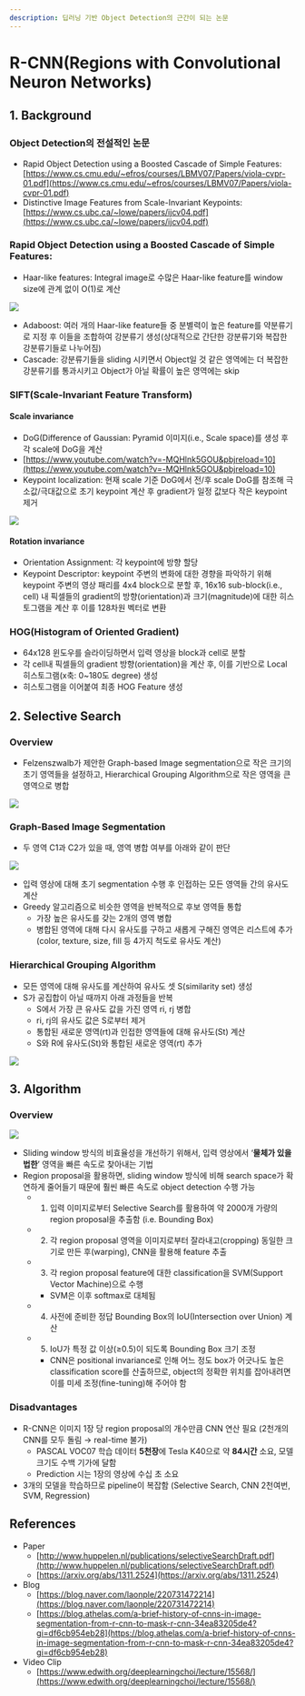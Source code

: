 ```yaml
---
description: 딥러닝 기반 Object Detection의 근간이 되는 논문
---
```


# R-CNN\(Regions with Convolutional Neuron Networks\)

## 1. Background

### Object Detection의 전설적인 논문

* Rapid Object Detection using a Boosted Cascade of Simple Features: [https://www.cs.cmu.edu/~efros/courses/LBMV07/Papers/viola-cvpr-01.pdf](https://www.cs.cmu.edu/~efros/courses/LBMV07/Papers/viola-cvpr-01.pdf)
* Distinctive Image Features from Scale-Invariant Keypoints: [https://www.cs.ubc.ca/~lowe/papers/ijcv04.pdf](https://www.cs.ubc.ca/~lowe/papers/ijcv04.pdf)

### Rapid Object Detection using a Boosted Cascade of Simple Features: 

* Haar-like features: Integral image로 수많은 Haar-like feature를 window size에 관계 없이 O\(1\)로 계산

![](../.gitbook/assets/_2020-02-14__10.52.21.png)

* Adaboost: 여러 개의 Haar-like feature들 중 분별력이 높은 feature를 약분류기로 지정 후 이들을 조합하여 강분류기 생성\(상대적으로 간단한 강분류기와 복잡한 강분류기들로 나누어짐\)
* Cascade: 강분류기들을 sliding 시키면서 Object일 것 같은 영역에는 더 복잡한 강분류기를 통과시키고 Object가 아닐 확률이 높은 영역에는 skip

### SIFT\(Scale-Invariant Feature Transform\)

#### Scale invariance

* DoG\(Difference of Gaussian: Pyramid 이미지\(i.e., Scale space\)를 생성 후 각 scale에 DoG을 계산
* [https://www.youtube.com/watch?v=-MQHlnk5GOU&pbjreload=10](https://www.youtube.com/watch?v=-MQHlnk5GOU&pbjreload=10)
* Keypoint localization: 현재 scale 기준 DoG에서 전/후 scale DoG를 참조해 극소값/극대값으로 초기 keypoint 계산 후 gradient가 일정 값보다 작은 keypoint 제거

![](../.gitbook/assets/_2020-02-14__11.14.59.png)

#### Rotation invariance

* Orientation Assignment: 각 keypoint에 방향 할당
* Keypoint Descriptor: keypoint 주변의 변화에 대한 경향을 파악하기 위해 keypoint 주변의 영상 패리를 4x4 block으로 분할 후, 16x16 sub-block\(i.e., cell\) 내 픽셀들의 gradient의 방향\(orientation\)과 크기\(magnitude\)에 대한 히스토그램을 계산 후 이를 128차원 벡터로 변환

### HOG\(Histogram of Oriented Gradient\)

* 64x128 윈도우를 슬라이딩하면서 입력 영상을 block과 cell로 분할
* 각 cell내 픽셀들의 gradient 방향\(orientation\)을 계산 후, 이를 기반으로 Local 히스토그램\(x축: 0~180도 degree\) 생성
* 히스토그램을 이어붙여 최종 HOG Feature 생성

## 2. Selective Search

### Overview

* Felzenszwalb가 제안한 Graph-based Image segmentation으로 작은 크기의 초기 영역들을 설정하고, Hierarchical Grouping Algorithm으로 작은 영역을 큰 영역으로 병합

![](../.gitbook/assets/_2020-02-14__2.54.55.png)



### Graph-Based Image Segmentation

* 두 영역 C1과 C2가 있을 때, 영역 병합 여부를 아래와 같이 판단

![](../.gitbook/assets/_2019-12-19__9.30.36.png)

* 입력 영상에 대해 초기 segmentation 수행 후 인접하는 모든 영역들 간의 유사도 계산
* Greedy 알고리즘으로 비슷한 영역을 반복적으로 후보 영역들 통합
  * 가장 높은 유사도를 갖는 2개의 영역 병합
  * 병합된 영역에 대해 다시 유사도를 구하고 새롭게 구해진 영역은 리스트에 추가 \(color, texture, size, fill 등 4가지 척도로 유사도 계산\)

### Hierarchical Grouping Algorithm

* 모든 영역에 대해 유사도를 계산하여 유사도 셋 S\(similarity set\) 생성
* S가 공집합이 아닐 때까지 아래 과정들을 반복
  * S에서 가장 큰 유사도 값을 가진 영역 ri, rj 병합
  * ri, rj의 유사도 값은 S로부터 제거
  * 통합된 새로운 영역\(rt\)과 인접한 영역들에 대해 유사도\(St\) 계산
  * S와 R에 유사도\(St\)와 통합된 새로운 영역\(rt\) 추가

![](../.gitbook/assets/_2019-12-19__8.56.53.png)

## 3. Algorithm

### Overview

![](../.gitbook/assets/_2020-02-14__10.47.01.png)

* Sliding window 방식의 비효율성을 개선하기 위해서, 입력 영상에서 ‘**물체가 있을 법한**’ 영역을 빠른 속도로 찾아내는 기법
* Region proposal을 활용하면, sliding window 방식에 비해 search space가 확연하게 줄어들기 때문에 훨씬 빠른 속도로 object detection 수행 가능 
  * 1. 입력 이미지로부터 Selective Search를 활용하여 약 2000개 가량의 region proposal을 추출함 \(i.e. Bounding Box\) 
  * 2. 각 region proposal 영역을 이미지로부터 잘라내고\(cropping\) 동일한 크기로 만든 후\(warping\), CNN을 활용해 feature 추출 
  * 3. 각 region proposal feature에 대한 classification을 SVM\(Support Vector Machine\)으로 수행
    * SVM은 이후 softmax로 대체됨 
  * 4. 사전에 준비한 정답 Bounding Box의 IoU\(Intersection over Union\) 계산
  * 5. IoU가 특정 값 이상\(≥0.5\)이 되도록 Bounding Box 크기 조정
    * CNN은 positional invariance로 인해 어느 정도 box가 어긋나도 높은 classification score를 산출하므로, object의 정확한 위치를 잡아내려면 이를 미세 조정\(fine-tuning\)해 주어야 함

### Disadvantages

* R-CNN은 이미지 1장 당 region proposal의 개수만큼 CNN 연산 필요 \(2천개의 CNN를 모두 돌림 → real-time 불가\)
  * PASCAL VOC07 학습 데이터 **5천장**에 Tesla K40으로 약 **84시간** 소요, 모델 크기도 수백 기가에 달함
  * Prediction 시는 1장의 영상에 수십 초 소요
* 3개의 모델을 학습하므로 pipeline이 복잡함 \(Selective Search, CNN 2천여번, SVM, Regression\)

## References

* Paper
  * [http://www.huppelen.nl/publications/selectiveSearchDraft.pdf](http://www.huppelen.nl/publications/selectiveSearchDraft.pdf)
  * [https://arxiv.org/abs/1311.2524](https://arxiv.org/abs/1311.2524)
* Blog
  * [https://blog.naver.com/laonple/220731472214](https://blog.naver.com/laonple/220731472214)
  * [https://blog.athelas.com/a-brief-history-of-cnns-in-image-segmentation-from-r-cnn-to-mask-r-cnn-34ea83205de4?gi=df6cb954eb28](https://blog.athelas.com/a-brief-history-of-cnns-in-image-segmentation-from-r-cnn-to-mask-r-cnn-34ea83205de4?gi=df6cb954eb28)
* Video Clip
  * [https://www.edwith.org/deeplearningchoi/lecture/15568/](https://www.edwith.org/deeplearningchoi/lecture/15568/)

